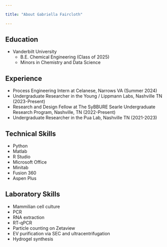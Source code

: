 ```yaml
---

title: "About Gabriella Faircloth"

---
```


## Education 

* Vanderbilt University
  * B.E. Chemical Engineering (Class of 2025)
  * Minors in Chemistry and Data Science
 
## Experience
  * Process Engineering Intern at Celanese, Narrows VA (Summer 2024)
  * Undergraduate Researcher in the Young / Lippmann Labs, Nashville TN (2023-Present)
  * Research and Design Fellow at The SyBBURE Searle Undergraduate Research Program, Nashville, TN (2022-Present)
  * Undergraduate Researcher in the Pua Lab, Nashville TN (2021-2023)
    
## Technical Skills

  * Python
  * Matlab
  * R Studio
  * Microsoft Office
  * Minitab
  * Fusion 360
  * Aspen Plus

## Laboratory Skills

 * Mammilian cell culture
 * PCR
 * RNA extraction
 * RT-qPCR
 * Particle counting on Zetaview
 * EV purification via SEC and ultracentrifugation
 * Hydrogel synthesis

 



